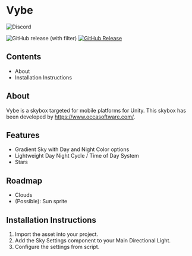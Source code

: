 # Vybe

![Discord](https://img.shields.io/discord/999031026204553316?logo=discord&label=discord)

![GitHub release (with filter)](https://img.shields.io/github/v/release/occasoftware/com.occasoftware.vybe)
[![GitHub Release](https://img.shields.io/github/release/occasoftware/com.occasoftware.vybe?logo=github)](https://github.com/occasoftware/com.occasoftware.vybe/releases/latest)

## Contents
- About
- Installation Instructions

## About
Vybe is a skybox targeted for mobile platforms for Unity.
This skybox has been developed by https://www.occasoftware.com/.

## Features
- Gradient Sky with Day and Night Color options
- Lightweight Day Night Cycle / Time of Day System 
- Stars

## Roadmap
- Clouds
- (Possible): Sun sprite

## Installation Instructions
1. Import the asset into your project.
2. Add the Sky Settings component to your Main Directional Light.
3. Configure the settings from script.
